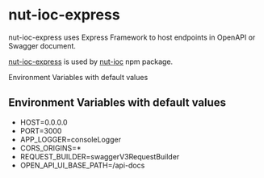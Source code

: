 # nut-ioc-express
nut-ioc-express uses Express Framework to host endpoints in OpenAPI or Swagger document.

[nut-ioc-express](https://www.npmjs.com/package/nut-ioc-express) is used by [nut-ioc](https://www.npmjs.com/package/nut-ioc) npm package.

Environment Variables with default values


## Environment Variables with default values

- HOST=0.0.0.0
- PORT=3000
- APP_LOGGER=consoleLogger
- CORS_ORIGINS=*
- REQUEST_BUILDER=swaggerV3RequestBuilder
- OPEN_API_UI_BASE_PATH=/api-docs
